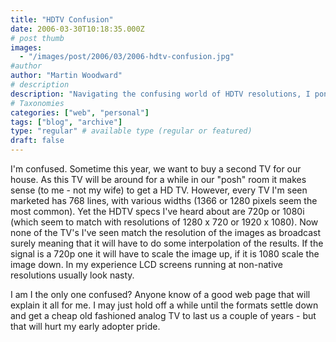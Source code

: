 ```yaml
---
title: "HDTV Confusion"
date: 2006-03-30T10:18:35.000Z
# post thumb
images:
  - "/images/post/2006/03/2006-hdtv-confusion.jpg"
#author
author: "Martin Woodward"
# description
description: "Navigating the confusing world of HDTV resolutions, I ponder whether to invest in a second TV or wait for clearer standards."
# Taxonomies
categories: ["web", "personal"]
tags: ["blog", "archive"]
type: "regular" # available type (regular or featured)
draft: false
---
```


I'm confused. Sometime this year, we want to buy a second TV for our house. As this TV will be around for a while in our "posh" room it makes sense (to me - not my wife) to get a HD TV. However, every TV I'm seen marketed has 768 lines, with various widths (1366 or 1280 pixels seem the most common). Yet the HDTV specs I've heard about are 720p or 1080i (which seem to match with resolutions of 1280 x 720 or 1920 x 1080). Now none of the TV's I've seen match the resolution of the images as broadcast surely meaning that it will have to do some interpolation of the results. If the signal is a 720p one it will have to scale the image up, if it is 1080 scale the image down. In my experience LCD screens running at non-native resolutions usually look nasty.

I am I the only one confused? Anyone know of a good web page that will explain it all for me. I may just hold off a while until the formats settle down and get a cheap old fashioned analog TV to last us a couple of years - but that will hurt my early adopter pride.
